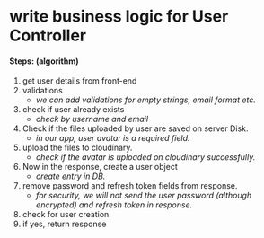 # write business logic for User Controller

#### Steps: (algorithm)

1. get user details from front-end
2. validations
   - _we can add validations for empty strings, email format etc._
3. check if user already exists
   - _check by username and email_
4. Check if the files uploaded by user are saved on server Disk.
   - _in our app, user avatar is a required field._
5. upload the files to cloudinary.
   - _check if the avatar is uploaded on cloudinary successfully._
6. Now in the response, create a user object
   - _create entry in DB._
7. remove password and refresh token fields from response.
   - _for security, we will not send the user password (although encrypted) and refresh token in response._
8. check for user creation
9. if yes, return response
